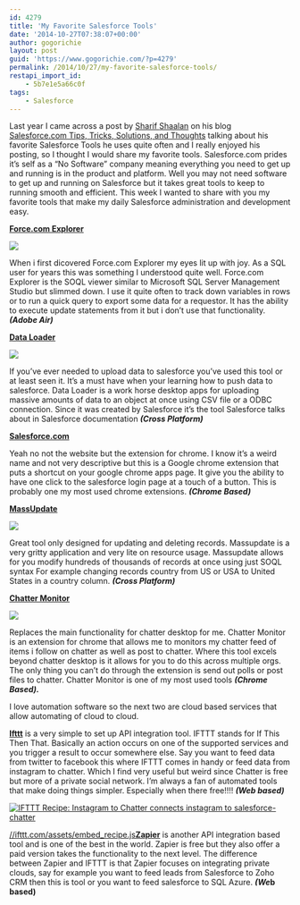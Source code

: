 ```yaml
---
id: 4279
title: 'My Favorite Salesforce Tools'
date: '2014-10-27T07:38:07+00:00'
author: gogorichie
layout: post
guid: 'https://www.gogorichie.com/?p=4279'
permalink: /2014/10/27/my-favorite-salesforce-tools/
restapi_import_id:
    - 5b7e1e5a66c0f
tags:
    - Salesforce
---
```


<span class="TextRun SCX228852166" xml:lang="EN-US"><span class="NormalTextRun SCX228852166">Last year </span></span><span class="TextRun SCX228852166" xml:lang="EN-US"><span class="NormalTextRun SCX228852166">I</span></span><span class="TextRun SCX228852166" xml:lang="EN-US"><span class="NormalTextRun SCX228852166"> came across a post by </span></span>[<span class="TextRun Underlined SCX228852166" xml:lang="EN-US"><span class="NormalTextRun SCX228852166">Sharif </span></span><span class="TextRun Underlined SCX228852166" xml:lang="EN-US"><span class="NormalTextRun SCX228852166">Shaalan</span></span>](http://agilecloudconsulting.blogspot.com/2013/11/my-favorite-free-sfdc-tools.html)<span class="TextRun SCX228852166" xml:lang="EN-US"><span class="NormalTextRun SCX228852166"> on his blog </span></span>[<span class="TextRun Underlined SCX228852166" xml:lang="EN-US"><span class="NormalTextRun SCX228852166">Salesforce.com Tips, Tricks, Solutions, and Thoughts</span></span>](http://agilecloudconsulting.blogspot.com/2013/11/my-favorite-free-sfdc-tools.html)<span class="TextRun SCX228852166" xml:lang="EN-US"><span class="NormalTextRun SCX228852166"> talking about his favorite Salesforce Tools he uses quite often and I really enjoyed his posting, so I thought I would share my favorite tools. Salesforce.com prides it’s self as a </span></span><span class="TextRun SCX228852166" xml:lang="EN-US"><span class="NormalTextRun SCX228852166">“No Software”</span></span><span class="TextRun SCX228852166" xml:lang="EN-US"><span class="NormalTextRun SCX228852166"> company meaning everything you need to get up and running is in the product and platform. Well you may not need software to get up and running on Salesforce but it takes great tools to keep to running smooth and efficient. This week I wanted to share with you my favorite tools that make my daily Salesforce administration and development easy. </span></span>

**[<span class="TextRun Underlined SCX143340747" xml:lang="EN-US"><span class="NormalTextRun SCX143340747">Force.com Explorer</span></span>](https://developer.salesforce.com/page/ForceExplorer)**

![](https://s3.amazonaws.com/dfc-wiki/en/images/5/5e/Forcedotcom_explorer.png)

When i first dicovered Force.com Explorer my eyes lit up with joy. As a SQL user for years this was something I understood quite well. Force.com Explorer is the SOQL viewer similar to Microsoft SQL Server Management Studio but slimmed down. I use it quite often to track down variables in rows or to run a quick query to export some data for a requestor. It has the ability to execute update statements from it but i don’t use that functionality.  ***(Adobe Air)***

**[Data Loader](https://developer.salesforce.com/page/Data_Loader)**

![](https://www.salesforce.com/us/developer/docs/dev_lifecycle/Content/images/dev_guides/dev_lifecycle/images/data_loader.jpg)

If you’ve ever needed to upload data to salesforce you’ve used this tool or at least seen it. It’s a must have when your learning how to push data to salesforce. Data Loader is a work horse desktop apps for uploading massive amounts of data to an object at once using CSV file or a ODBC connection. Since it was created by Salesforce it’s the tool Salesforce talks about in Salesforce documentation  ***(Cross Platform)***

**[Salesforce.com](https://chrome.google.com/webstore/detail/salesforcecom/ooaoeobbhfgkohkegpbidjjnkhjfccao)**

Yeah no not the website but the extension for chrome. I know it’s a weird name and not very descriptive but this is a Google chrome extension that puts a shortcut on your google chrome apps page. It give you the ability to have one click to the salesforce login page at a touch of a button. This is probably one my most used chrome extensions.  ***(Chrome Based)***

**[MassUpdate](https://developer.salesforce.com/page/Mass_Update_Anything)**

![](https://s3.amazonaws.com/dfc-wiki/en/images/5/52/Massupdateanything.jpg)

Great tool only designed for updating and deleting records. Massupdate is a very gritty application and very lite on resource usage. Massupdate allows for you modify hundreds of thousands of records at once using just SOQL syntax For example changing records country from US or USA to United States in a country column. ***(Cross Platform)***

**[Chatter Monitor](https://chrome.google.com/webstore/detail/chatter-monitor/hhlhfkhgmnojpdbedbmcljmcihhcckkl)**

![](https://lh4.googleusercontent.com/kiZUCjRrCwscRRRoz3Qgaotwi-Yxdv8szCkdhz8Og5trga5qVdCH2Af4Kt48HMQq-tIjqNUFCw=s640-h400-e365-rw)

Replaces the main functionality for chatter desktop for me. Chatter Monitor is an extension for chrome that allows me to monitors my chatter feed of items i follow on chatter as well as post to chatter. Where this tool excels beyond chatter desktop is it allows for you to do this across multiple orgs. The only thing you can’t do through the extension is send out polls or post files to chatter. Chatter Monitor is one of my most used tools  ***(Chrome Based).***

I love automation software so the next two are cloud based services that allow automating of cloud to cloud.

**[Ifttt](http://www.ifttt.com)** is a very simple to set up API integration tool. IFTTT stands for If This Then That. Basically an action occurs on one of the supported services and you trigger a result to occur somewhere else. Say you want to feed data from twitter to facebook this where IFTTT comes in handy or feed data from instagram to chatter. Which I find very useful but weird since Chatter is free but more of a private social network. I’m always a fan of automated tools that make doing things simpler. Especially when there free!!!! ***(Web based)***

[![IFTTT Recipe: Instagram to Chatter connects instagram to salesforce-chatter](https://ifttt.com/recipe_embed_img/214624)](https://ifttt.com/view_embed_recipe/214624-instagram-to-chatter)

[//ifttt.com/assets/embed\_recipe.js](//ifttt.com/assets/embed_recipe.js)**[Zapier](https://zapier.com/)**  is another API integration based tool and is one of the best in the world. Zapier is free but they also offer a paid version takes the functionality to the next level. The difference between Zapier and IFTTT is that Zapier focuses on integrating private clouds, say for example you want to feed leads from Salesforce to Zoho CRM then this is tool or you want to feed salesforce to SQL Azure. ***(We*b based)**